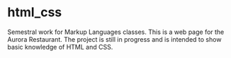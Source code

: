# html_css
Semestral work for Markup Languages classes. 
This is a web page for the Aurora Restaurant.
The project is still in progress and is intended to show basic knowledge of HTML and CSS.
